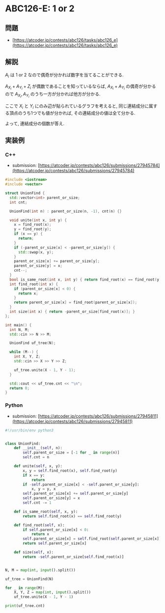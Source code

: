 # ABC126-E: 1 or 2

## 問題

* [https://atcoder.jp/contests/abc126/tasks/abc126_e](https://atcoder.jp/contests/abc126/tasks/abc126_e)

## 解説

$A_i$ は 1 or 2 なので偶奇が分かれば数字を当てることができる.

$A_{X_i} + A_{Y_i} + Z_i$ が偶数であることを知っているならば,
$A_{X_i} + A_{Y_i}$ の偶奇が分かるので $A_{X_i},  A_{Y_i}$ のうち一方が分かれば他方が分かる.

ここで $X_i$ と $Y_i$ にのみ辺が貼られているグラフを考えると,
同じ連結成分に属する頂点のうち1つでも値が分かれば, その連結成分の値は全て分かる.

よって, 連結成分の個数が答え.

## 実装例

### C++

* submission: [https://atcoder.jp/contests/abc126/submissions/27945784](https://atcoder.jp/contests/abc126/submissions/27945784)

```cpp
#include <iostream>
#include <vector>

struct UnionFind {
  std::vector<int> parent_or_size;
  int cnt;

  UnionFind(int n) : parent_or_size(n, -1), cnt(n) {}

  void unite(int x, int y) {
    x = find_root(x);
    y = find_root(y);
    if (x == y) {
      return;
    }
    if (-parent_or_size[x] < -parent_or_size[y]) {
      std::swap(x, y);
    }
    parent_or_size[x] += parent_or_size[y];
    parent_or_size[y] = x;
    cnt--;
  }
  bool is_same_root(int x, int y) { return find_root(x) == find_root(y); }
  int find_root(int x) {
    if (parent_or_size[x] < 0) {
      return x;
    }
    return parent_or_size[x] = find_root(parent_or_size[x]);
  }
  int size(int x) { return -parent_or_size[find_root(x)]; }
};

int main() {
  int N, M;
  std::cin >> N >> M;

  UnionFind uf_tree(N);

  while (M--) {
    int X, Y, Z;
    std::cin >> X >> Y >> Z;

    uf_tree.unite(X - 1, Y - 1);
  }

  std::cout << uf_tree.cnt << "\n";
  return 0;
}
```

### Python

* submission: [https://atcoder.jp/contests/abc126/submissions/27945811](https://atcoder.jp/contests/abc126/submissions/27945811)

```python
#!/usr/bin/env python3


class UnionFind:
    def __init__(self, n):
        self.parent_or_size = [-1 for _ in range(n)]
        self.cnt = n

    def unite(self, x, y):
        x, y = self.find_root(x), self.find_root(y)
        if x == y:
            return
        if -self.parent_or_size[x] < -self.parent_or_size[y]:
            x, y = y, x
        self.parent_or_size[x] += self.parent_or_size[y]
        self.parent_or_size[y] = x
        self.cnt -= 1

    def is_same_root(self, x, y):
        return self.find_root(x) == self.find_root(y)

    def find_root(self, x):
        if self.parent_or_size[x] < 0:
            return x
        self.parent_or_size[x] = self.find_root(self.parent_or_size[x])
        return self.parent_or_size[x]

    def size(self, x):
        return -self.parent_or_size[self.find_root(x)]


N, M = map(int, input().split())

uf_tree = UnionFind(N)

for _ in range(M):
    X, Y, Z = map(int, input().split())
    uf_tree.unite(X - 1, Y - 1)

print(uf_tree.cnt)
```

